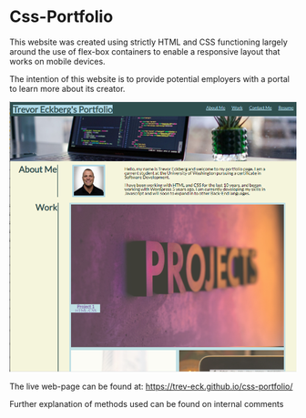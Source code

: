 # Css-Portfolio

This website was created using strictly HTML and CSS functioning largely around the use of flex-box containers to enable a responsive layout that works on mobile devices.

The intention of this website is to provide potential employers with a portal to learn more about its creator.

![portfolio-demo](./assets/images/readme-screenshot.png)

The live web-page can be found at:
https://trev-eck.github.io/css-portfolio/

Further explanation of methods used can be found on internal comments